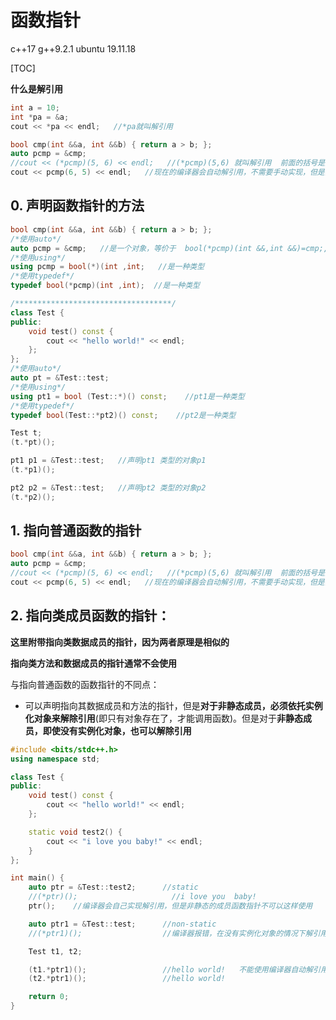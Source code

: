 # 函数指针

c++17 g++9.2.1 ubuntu 19.11.18

\[TOC\]

**什么是解引用**

```cpp
int a = 10;
int *pa = &a;
cout << *pa << endl;   //*pa就叫解引用

bool cmp(int &&a, int &&b) { return a > b; };
auto pcmp = &cmp;
//cout << (*pcmp)(5, 6) << endl;   //(*pcmp)(5,6) 就叫解引用  前面的括号是因为，后面传参用的()的优先级要比*高，所以用(*pcmp)
cout << pcmp(6, 5) << endl;   //现在的编译器会自动解引用，不需要手动实现，但是非静态的类成员函数不可以
```

## 0. 声明函数指针的方法

```cpp
bool cmp(int &&a, int &&b) { return a > b; };
/*使用auto*/
auto pcmp = &cmp;   //是一个对象，等价于  bool(*pcmp)(int &&,int &&)=cmp;,不加&也可以，函数名本身就是个指针
/*使用using*/
using pcmp = bool(*)(int ,int;   //是一种类型
/*使用typedef*/
typedef bool(*pcmp)(int ,int);  //是一种类型

/***********************************/
class Test {
public:
    void test() const {
        cout << "hello world!" << endl;
    };
};
/*使用auto*/
auto pt = &Test::test;
/*使用using*/
using pt1 = bool (Test::*)() const;    //pt1是一种类型
/*使用typedef*/
typedef bool(Test::*pt2)() const;    //pt2是一种类型

Test t;
(t.*pt)();

pt1 p1 = &Test::test;   //声明pt1 类型的对象p1
(t.*p1)();

pt2 p2 = &Test::test;   //声明pt2 类型的对象p2
(t.*p2)();
```

## 1. 指向普通函数的指针

```cpp
bool cmp(int &&a, int &&b) { return a > b; };
auto pcmp = &cmp;
//cout << (*pcmp)(5, 6) << endl;   //(*pcmp)(5,6) 就叫解引用  前面的括号是因为，后面传参用的()的优先级要比*高，所以用(*pcmp)
cout << pcmp(6, 5) << endl;   //现在的编译器会自动解引用，不需要手动实现，但是非静态的类成员函数不可以
```

## 2. 指向类成员函数的指针：

**这里附带指向类数据成员的指针，因为两者原理是相似的**

**指向类方法和数据成员的指针通常不会使用**

与指向普通函数的函数指针的不同点：

* 可以声明指向其数据成员和方法的指针，但是**对于非静态成员，必须依托实例化对象来解除引用**\(即只有对象存在了，才能调用函数\)。但是对于**非静态成员，即使没有实例化对象，也可以解除引用**

```cpp
#include <bits/stdc++.h>
using namespace std;

class Test {
public:
    void test() const {
        cout << "hello world!" << endl;
    };

    static void test2() {
        cout << "i love you baby!" << endl;
    }
};

int main() {
    auto ptr = &Test::test2;      //static
    //(*ptr)();                     //i love you  baby!
    ptr();    //编译器会自己实现解引用，但是非静态的成员函数指针不可以这样使用

    auto ptr1 = &Test::test;      //non-static
    //(*ptr1)();                  //编译器报错，在没有实例化对象的情况下解引用

    Test t1, t2;

    (t1.*ptr1)();                 //hello world!   不能使用编译器自动解引用
    (t2.*ptr1)();                 //hello world!

    return 0;
}
```

